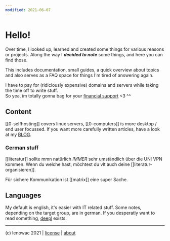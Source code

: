 ```yaml
---
modified: 2021-06-07
---
```


# Hello!

Over time, I looked up, learned and created some things for various reasons or projects. Along the way I ***decided to note*** some things, and here you can find those.    

This includes documentation, small guides, a quick overview about topics and also serves as a FAQ space for things I'm tired of answering again.    


I have to pay for (ridiciously expensive) domains and servers while taking the time off to write stuff.    
So yea, im totally gonna bag for your [financial support](https://liberapay.com/lenowac) \<3 \^\^

 
## Content
 
[[0-selfhosting]] covers linux servers, [[0-computers]] is more desktop / end user focussed.
If you want more carefully written articles, have a look at my [BLOG](https://blog.decided.to).    
 
### German stuff

[[literatur]] sollte mmn natürlich _IMMER_ sehr umständlich über die UNI VPN kommen. Wenn du welche hast, möchtest du vlt auch deine [[literatur-organisieren]].    

Für sichere Kommunikation ist [[matrix]] eine super Sache.
    

## Languages
 
My default is english, it's easier with IT related stuff. Some notes, depending on the target group, are in german. 
If you desperatly want to read something, [deepl](https://deepl.com) exists.    

    
    

-------
(c) lenowac 2021 | [license](https://decided.to/license) | [about](https://decided.to/about)
